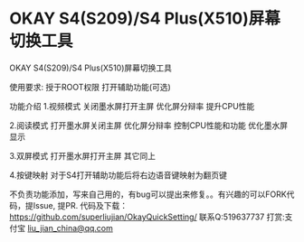 # OKAY S4(S209)/S4 Plus(X510)屏幕切换工具

OKAY S4(S209)/S4 Plus(X510)屏幕切换工具

使用要求:
授于ROOT权限
打开辅助功能(可选)

功能介绍
1.视频模式
关闭墨水屏打开主屏
优化屏分辩率
提升CPU性能

2.阅读模式
打开墨水屏关闭主屏
优化屏分辩率
控制CPU性能和功能
优化墨水屏显示

3.双屏模式
打开墨水屏打开主屏
其它同上

4.按键映射
对于S4打开辅助功能后将右边语音键映射为翻页键

不负责功能添加，写来自己用的，有bug可以提出来修复。。有兴趣的可以FORK代码，提Issue, 提PR. 
代码及下载：https://github.com/superliujian/OkayQuickSetting/
联系Q:519637737
打赏:支付宝 liu_jian_china@qq.com
